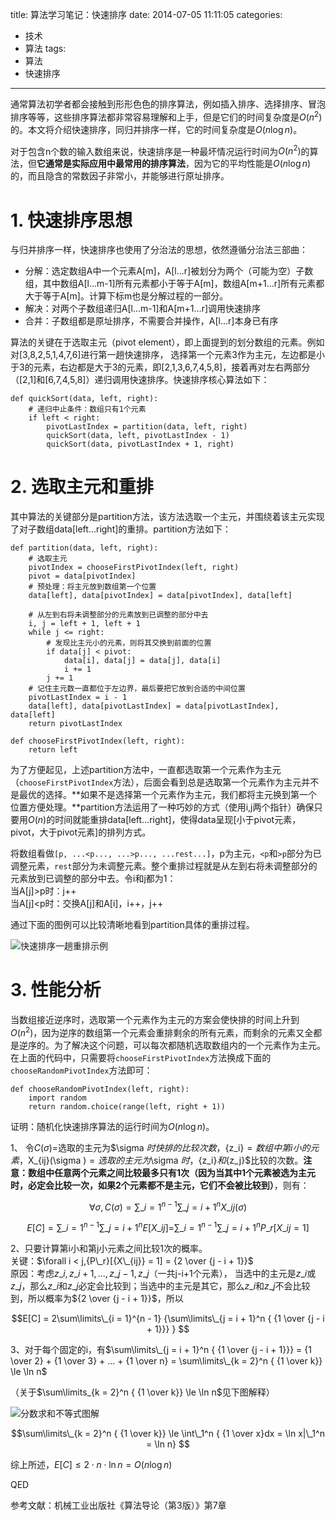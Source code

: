 title: 算法学习笔记：快速排序
date: 2014-07-05 11:11:05
categories:
- 技术
- 算法
tags:
- 算法
- 快速排序
---
通常算法初学者都会接触到形形色色的排序算法，例如插入排序、选择排序、冒泡排序等等，这些排序算法都非常容易理解和上手，但是它们的时间复杂度是$O(n^2)$的。本文将介绍快速排序，同归并排序一样，它的时间复杂度是$O(n \log n)$。

对于包含n个数的输入数组来说，快速排序是一种最坏情况运行时间为$O(n^2)$的算法，但**它通常是实际应用中最常用的排序算法**，因为它的平均性能是$O(n \log n)$的，而且隐含的常数因子非常小，并能够进行原址排序。

<!-- more -->

# 1. 快速排序思想

与归并排序一样，快速排序也使用了分治法的思想，依然遵循分治法三部曲：

* 分解：选定数组A中一个元素A[m]，A[l...r]被划分为两个（可能为空）子数组，其中数组A[l...m-1]所有元素都小于等于A[m]，数组A[m+1...r]所有元素都大于等于A[m]。计算下标m也是分解过程的一部分。
* 解决：对两个子数组递归A[l...m-1]和A[m+1...r]调用快速排序
* 合并：子数组都是原址排序，不需要合并操作，A[l...r]本身已有序

算法的关键在于选取主元（pivot element），即上面提到的划分数组的元素。例如对[3,8,2,5,1,4,7,6]进行第一趟快速排序，
选择第一个元素3作为主元，左边都是小于3的元素，右边都是大于3的元素，即[2,1,3,6,7,4,5,8]，接着再对左右两部分（[2,1]和[6,7,4,5,8]）递归调用快速排序。快速排序核心算法如下：

    def quickSort(data, left, right):
        # 递归中止条件：数组只有1个元素
        if left < right:
            pivotLastIndex = partition(data, left, right)
            quickSort(data, left, pivotLastIndex - 1)
            quickSort(data, pivotLastIndex + 1, right)

# 2. 选取主元和重排

其中算法的关键部分是partition方法，该方法选取一个主元，并围绕着该主元实现了对子数组data[left...right]的重排。partition方法如下：

    def partition(data, left, right):
        # 选取主元
        pivotIndex = chooseFirstPivotIndex(left, right)
        pivot = data[pivotIndex]
        # 预处理：将主元放到数组第一个位置
        data[left], data[pivotIndex] = data[pivotIndex], data[left]

        # 从左到右将未调整部分的元素放到已调整的部分中去
        i, j = left + 1, left + 1
        while j <= right:
            # 发现比主元小的元素，则将其交换到前面的位置
            if data[j] < pivot:
                data[i], data[j] = data[j], data[i]
                i += 1
            j += 1
        # 记住主元数一直都位于左边界，最后要把它放到合适的中间位置
        pivotLastIndex = i - 1
        data[left], data[pivotLastIndex] = data[pivotLastIndex], data[left]
        return pivotLastIndex

    def chooseFirstPivotIndex(left, right):
        return left

为了方便起见，上述partition方法中，一直都选取第一个元素作为主元（`chooseFirstPivotIndex`方法），后面会看到总是选取第一个元素作为主元并不是最优的选择。**如果不是选择第一个元素作为主元，我们都将主元换到第一个位置方便处理。**partition方法运用了一种巧妙的方式（使用i,j两个指针）确保只要用$O(n)$的时间就能重排data[left...right]，使得data呈现[小于pivot元素，pivot，大于pivot元素]的排列方式。

将数组看做`[p, ...<p..., ...>p..., ...rest...]`，p为主元，`<p`和`>p`部分为已调整元素，`rest`部分为未调整元素。整个重排过程就是从左到右将未调整部分的元素放到已调整的部分中去。令i和j都为1：  
当A[j]>p时：j++  
当A[j]&lt;p时：交换A[j]和A[i]，i++，j++  

通过下面的图例可以比较清晰地看到partition具体的重排过程。

![快速排序一趟重排示例](http://raytaylorlin-blog.qiniudn.com/image/algorithm/%E5%BF%AB%E9%80%9F%E6%8E%92%E5%BA%8F%E4%B8%80%E8%B6%9F%E9%87%8D%E6%8E%92%E7%A4%BA%E4%BE%8B.jpg)

# 3. 性能分析

当数组接近逆序时，选取第一个元素作为主元的方案会使快排的时间上升到$O(n^2)$，因为逆序的数组第一个元素会重排剩余的所有元素，而剩余的元素又全都是逆序的。为了解决这个问题，可以每次都随机选取数组内的一个元素作为主元。在上面的代码中，只需要将`chooseFirstPivotIndex`方法换成下面的`chooseRandomPivotIndex`方法即可：

    def chooseRandomPivotIndex(left, right):
        import random
        return random.choice(range(left, right + 1))

证明：随机化快速排序算法的运行时间为$O(n \log n)$。

1、 令$C(\sigma )$=选取的主元为$\sigma $时快排的比较次数，${z\_i}$=数组中第i小的元素，$X_{ij}(\sigma )$=选取的主元为$\sigma $时，${z_i}$和${z_j}$比较的次数。**注意：数组中任意两个元素之间比较最多只有1次（因为当其中1个元素被选为主元时，必定会比较一次，如果2个元素都不是主元，它们不会被比较到）**，则有：

$$\forall \sigma ,C(\sigma ) = \sum\limits\_{i = 1}^{n - 1} {\sum\limits\_{j = i + 1}^n { {X\_{ij}}(\sigma )} } $$

$$E[C] = \sum\limits\_{i = 1}^{n - 1} {\sum\limits\_{j = i + 1}^n {E[{X\_{ij}}] = } } \sum\limits\_{i = 1}^{n - 1} {\sum\limits\_{j = i + 1}^n { {P\_r}[{X\_{ij}} = 1]} } $$

2、只要计算第i小和第j小元素之间比较1次的概率。  
关键：$\forall i < j,{P\_r}[{X\_{ij}} = 1] = {2 \over {j - i + 1}}$  
原因：考虑${z\_i},{z\_{i + 1}},...,{z\_{j - 1}},{z\_j}$（一共j-i+1个元素），
当选中的主元是${z\_i}$或${z\_j}$，那么${z\_i}$和${z\_j}$必定会比较到；当选中的主元是其它，那么${z\_i}$和${z\_j}$不会比较到，所以概率为${2 \over {j - i + 1}}$，所以

$$E[C] = 2\sum\limits\_{i = 1}^{n - 1} {\sum\limits\_{j = i + 1}^n { {1 \over {j - i + 1}}} } $$

3、对于每个固定的i，有$\sum\limits\_{j = i + 1}^n { {1 \over {j - i + 1}}}  = {1 \over 2} + {1 \over 3} + ... + {1 \over n} = \sum\limits\_{k = 2}^n { {1 \over k}}  \le \ln n$

（关于$\sum\limits_{k = 2}^n { {1 \over k}}  \le \ln n$见下图解释）

![分数求和不等式图解](http://raytaylorlin-blog.qiniudn.com/image/algorithm/%E5%88%86%E6%95%B0%E6%B1%82%E5%92%8C%E4%B8%8D%E7%AD%89%E5%BC%8F%E5%9B%BE%E8%A7%A3.jpg)

$$\sum\limits\_{k = 2}^n { {1 \over k}}  \le \int\_1^n { {1 \over x}dx = \ln x|\_1^n = \ln n} $$

综上所述，$E[C] \le 2 \cdot n \cdot \ln n = O(n\log n)$

QED


参考文献：机械工业出版社《算法导论（第3版）》第7章
